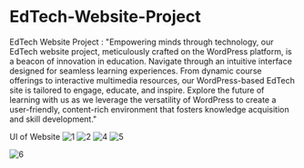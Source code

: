 # EdTech-Website-Project
EdTech Website Project : "Empowering minds through technology, our EdTech website project, meticulously crafted on the WordPress platform, is a beacon of innovation in education. Navigate through an intuitive interface designed for seamless learning experiences. From dynamic course offerings to interactive multimedia resources, our WordPress-based EdTech site is tailored to engage, educate, and inspire. Explore the future of learning with us as we leverage the versatility of WordPress to create a user-friendly, content-rich environment that fosters knowledge acquisition and skill development."

UI of Website ![1](https://github.com/TilakRaj28/EdTech-Website-Project/assets/122775556/88754cb1-c04d-4441-804f-7de6f85d6d41)
![2](https://github.com/TilakRaj28/EdTech-Website-Project/assets/122775556/a53f04b2-3b20-4c98-a949-3658509549ee)
![4](https://github.com/TilakRaj28/EdTech-Website-Project/assets/122775556/d9a54faf-a3c3-4aab-b7f7-f345ace23eb8)
![5](https://github.com/TilakRaj28/EdTech-Website-Project/assets/122775556/3c5da78c-a6f8-4c77-aaee-309c73aea8d8)

![6](https://github.com/TilakRaj28/EdTech-Website-Project/assets/122775556/b44428ab-d474-4262-a99e-b5f5a13bd1b1)

